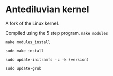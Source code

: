 Antediluvian kernel
====================

A fork of the Linux kernel. 

Compiled using the 5 step program.
``make modules``

``make modules_install``

``sudo make install``

``sudo update-initramfs -c -k (version)``

``sudo update-grub``
